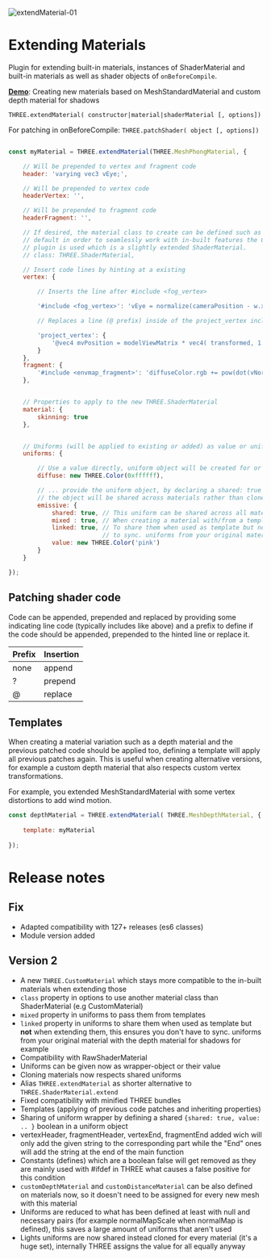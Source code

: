 ![extendMaterial-01](https://user-images.githubusercontent.com/28584767/157972769-df8448b0-8dd5-419d-a2cb-9e3aec1ec543.png)

# Extending Materials
Plugin for extending built-in materials, instances of ShaderMaterial and built-in materials as well as shader objects of `onBeforeCompile`.

[**Demo**](https://codepen.io/Fyrestar/pen/jOqyppp?editors=0010): Creating new materials based on MeshStandardMaterial and custom depth material for shadows

`THREE.extendMaterial( constructor|material|shaderMaterial [, options])`

For patching in onBeforeCompile:
`THREE.patchShader( object [, options])`



```javascript

const myMaterial = THREE.extendMaterial(THREE.MeshPhongMaterial, {

	// Will be prepended to vertex and fragment code
	header: 'varying vec3 vEye;',

	// Will be prepended to vertex code
	headerVertex: '',

	// Will be prepended to fragment code
	headerFragment: '',

	// If desired, the material class to create can be defined such as RawShaderMaterial or ShaderMaterial, by
	// default in order to seamlessly work with in-built features the CustomMaterial class provided by this
	// plugin is used which is a slightly extended ShaderMaterial.
	// class: THREE.ShaderMaterial,

	// Insert code lines by hinting at a existing
	vertex: {

		// Inserts the line after #include <fog_vertex>

		'#include <fog_vertex>': 'vEye = normalize(cameraPosition - w.xyz);',

		// Replaces a line (@ prefix) inside of the project_vertex include

		'project_vertex': {
			'@vec4 mvPosition = modelViewMatrix * vec4( transformed, 1.0 );': 'vec4 mvPosition = modelViewMatrix * vec4( transformed * 0.5, 1.0 );'
		}
	},
	fragment: {
		'#include <envmap_fragment>': 'diffuseColor.rgb += pow(dot(vNormal, vEye), 3.0);'
	},


	// Properties to apply to the new THREE.ShaderMaterial
	material: {
		skinning: true
	},


	// Uniforms (will be applied to existing or added) as value or uniform object
	uniforms: {

		// Use a value directly, uniform object will be created for or ..
		diffuse: new THREE.Color(0xffffff),

		// ... provide the uniform object, by declaring a shared: true property and such you can ensure
		// the object will be shared across materials rather than cloned.
		emissive: {
			shared: true, // This uniform can be shared across all materials it gets assigned to, sharing the value
			mixed : true, // When creating a material with/from a template this will be passed through
			linked: true, // To share them when used as template but not when extending them further, this ensures you don’t have
						  // to sync. uniforms from your original material with the depth material for shadows for example (see Demo)
			value: new THREE.Color('pink')
		}
	}

});
```

## Patching shader code

Code can be appended, prepended and replaced by providing some indicating line code (typically includes like above) and a prefix to define if the code should be appended, prepended to the hinted line or replace it.

Prefix | Insertion
--- | ---
none | append
? | prepend
@ | replace

## Templates

When creating a material variation such as a depth material and the previous patched code should be applied too, defining a template will apply all previous patches again. This is useful when creating alternative versions, for example a custom depth material that also respects custom vertex transformations.

For example, you extended MeshStandardMaterial with some vertex distortions to add wind motion.

```javascript
const depthMaterial = THREE.extendMaterial( THREE.MeshDepthMaterial, {
	
	template: myMaterial
	
});
```

# Release notes

## Fix

- Adapted compatibility with 127+ releases (es6 classes)
- Module version added

## Version 2

- A new `THREE.CustomMaterial` which stays more compatible to the in-built materials when extending those
- `class` property in options to use another material class than ShaderMaterial (e.g CustomMaterial)
- `mixed` property in uniforms to pass them from templates
- `linked` property in uniforms to share them when used as template but **not** when extending them, this ensures you don't have to sync. uniforms from your original material with the depth material for shadows for example
- Compatibility with RawShaderMaterial
- Uniforms can be given now as wrapper-object or their value
- Cloning materials now respects shared uniforms
- Alias `THREE.extendMaterial` as shorter alternative to `THREE.ShaderMaterial.extend`
- Fixed compatibility with minified THREE bundles
- Templates (applying of previous code patches and inheriting properties)
- Sharing of uniform wrapper by defining a shared `{shared: true, value: .. }` boolean in a uniform object
- vertexHeader, fragmentHeader, vertexEnd, fragmentEnd added wich will only add the given string to the corresponding part while the "End" ones will add the string at the end of the main function
- Constants (defines) which are a boolean false will get removed as they are mainly used with #ifdef in THREE what causes a false positive for this condition
- `customDepthMaterial` and `customDistanceMaterial` can be also defined on materials now, so it doesn't need to be assigned for every new mesh with this material
- Uniforms are reduced to what has been defined at least with null and necessary pairs (for example normalMapScale when normalMap is defined), this saves a large amount of uniforms that aren't used
- Lights uniforms are now shared instead cloned for every material (it's a huge set), internally THREE assigns the value for all equally anyway
